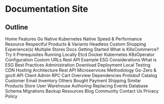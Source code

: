 # Documentation Site



## Outline
Home
Features
    Go Native
    Kubernetes Native
    Speed & Performance
    Resource Respectful
    Products & Variants
    Headless
    Custom Shopping Experience(s)
    Multiple Stores
Docs
    Getting Started
        What is K8sCommerce?
	    Try it
	        Prerequisites
	        Running Locally
	            Etcd
	            Docker
	    Kubernetes
            K8sOperator
            Configuration
        Custom URLs
        Rest API Example
    ESG Considerations
        What is ESG
        Best Practices
    Administration
        Download
        Deployment
        Local Testing
        CDN Hosting
    Architecture
    Rest API
    Microservices
        Methodology
            Go-Zero & goctl
        API
            Client
            Admin
        RPC
            Cart
                Overview
                Dependencies
                Protobuf
            Catalog
            Customer
            Email
            Inventory
            Others Bought
            Payment
            Shipping
            Similar Products
            Store
            User
            Warehouse
        Authoring
        Replacing
    Events
    Database
        Schema
        Migrations
        Backup
Resources
Blog
Community
Contact Us
Privacy Policy
